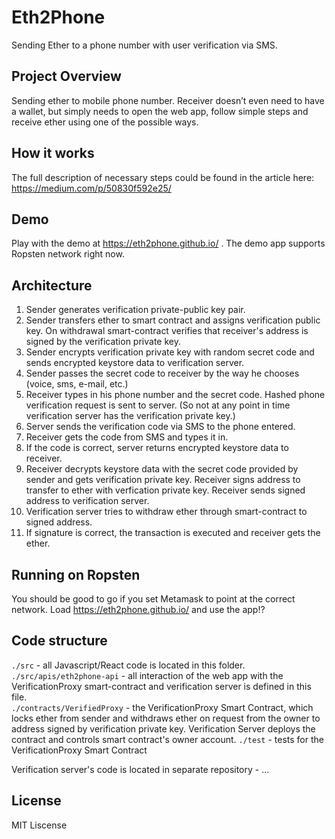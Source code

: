 # Eth2Phone
Sending Ether to a phone number with user verification via SMS.

## Project Overview
Sending ether to mobile phone number. Receiver doesn’t even need to have a wallet, but simply needs to open the web app, follow simple steps and receive ether using one of the possible ways.

## How it works
The full description of necessary steps could be found in the article here:
https://medium.com/p/50830f592e25/

## Demo
Play with the demo at https://eth2phone.github.io/ . The demo app supports Ropsten network right now.

## Architecture
1. Sender generates verification private-public key pair.
2. Sender transfers ether to smart contract and assigns verification public key. On withdrawal smart-contract verifies that receiver's address is signed by the verification private key.
3. Sender encrypts verification private key with random secret code and sends encrypted keystore data to verification server.
4. Sender passes the secret code to receiver by the way he chooses (voice, sms, e-mail, etc.)
5. Receiver types in his phone number and the secret code. Hashed phone verification request is sent to server. (So not at any point in time verification server has the verification private key.)
6. Server sends the verification code via SMS to the phone entered.
7. Receiver gets the code from SMS and types it in. 
8. If the code is correct, server returns encrypted keystore data to receiver.
9. Receiver decrypts keystore data with the secret code provided by sender and gets verification private key. Receiver signs address to transfer to ether with verfication private key. Receiver sends signed address to verification server.  
10. Verification server tries to withdraw ether through smart-contract to signed address.
11. If signature is correct, the transaction is executed and receiver gets the ether.

## Running on Ropsten
You should be good to go if you set Metamask to point at the correct network.
Load https://eth2phone.github.io/ and use the app!?

## Code structure
`./src` - all Javascript/React code is located in this folder.
`./src/apis/eth2phone-api` - all interaction of the web app with the VerificationProxy smart-contract and verification server is defined in this file.  
`./contracts/VerifiedProxy` - the VerificationProxy Smart Contract, which locks ether from sender and withdraws ether on request from the owner to address signed by verification private key. Verification Server deploys the contract and controls smart contract's owner account.
`./test` - tests for the VerificationProxy Smart Contract

Verification server's code is located in separate repository - ...

## License
MIT Liscense 
